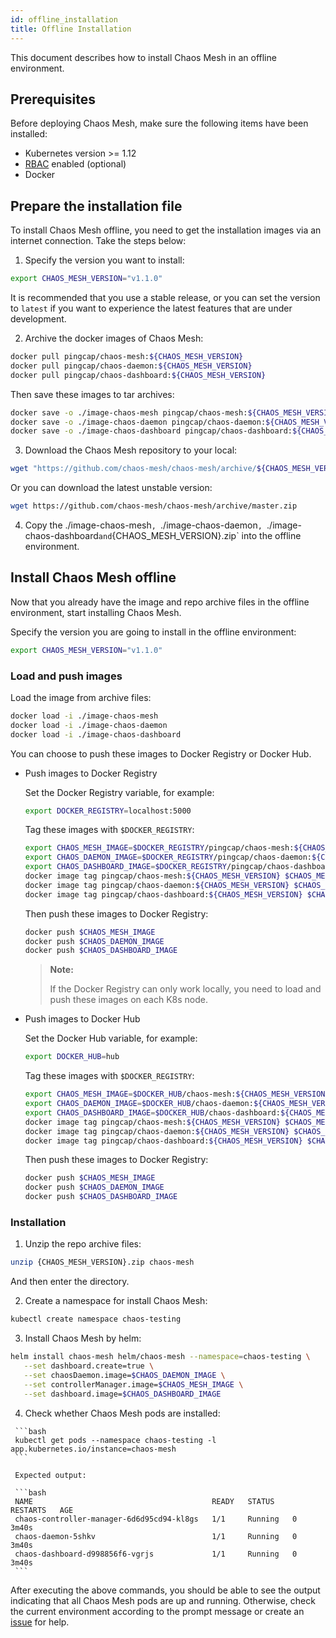 ```yaml
---
id: offline_installation
title: Offline Installation
---
```


This document describes how to install Chaos Mesh in an offline environment. 

## Prerequisites

Before deploying Chaos Mesh, make sure the following items have been installed:

- Kubernetes version >= 1.12
- [RBAC](https://kubernetes.io/docs/admin/authorization/rbac) enabled (optional)
- Docker

## Prepare the installation file

To install Chaos Mesh offline,  you need to get the installation images via an internet connection. Take the steps below:

1. Specify the version you want to install:

```bash
export CHAOS_MESH_VERSION="v1.1.0"
```

It is recommended that you use a stable release, or you can set the version to `latest` if you want to experience the latest features that are under development. 

2. Archive the docker images of Chaos Mesh:


```bash  #pull images of Chaos Mesh
docker pull pingcap/chaos-mesh:${CHAOS_MESH_VERSION}
docker pull pingcap/chaos-daemon:${CHAOS_MESH_VERSION}
docker pull pingcap/chaos-dashboard:${CHAOS_MESH_VERSION}
```

Then save these images to tar archives:

```bash
docker save -o ./image-chaos-mesh pingcap/chaos-mesh:${CHAOS_MESH_VERSION}
docker save -o ./image-chaos-daemon pingcap/chaos-daemon:${CHAOS_MESH_VERSION}
docker save -o ./image-chaos-dashboard pingcap/chaos-dashboard:${CHAOS_MESH_VERSION}
```

3. Download the Chaos Mesh repository to your local:


```bash
wget "https://github.com/chaos-mesh/chaos-mesh/archive/${CHAOS_MESH_VERSION}.zip"
```

Or you can download the latest unstable version:

```bash
wget https://github.com/chaos-mesh/chaos-mesh/archive/master.zip
```

4. Copy the ./image-chaos-mesh`, `./image-chaos-daemon`, `./image-chaos-dashboard` and `{CHAOS_MESH_VERSION}.zip` into the offline environment.


## Install Chaos Mesh offline

Now that you already have the image and repo archive files in the offline environment, start installing Chaos Mesh.

Specify the version you are going to install in the offline environment:
```bash
export CHAOS_MESH_VERSION="v1.1.0"
```

### Load and push images

Load the image from archive files:

```bash
docker load -i ./image-chaos-mesh
docker load -i ./image-chaos-daemon
docker load -i ./image-chaos-dashboard
```

You can choose to push these images to Docker Registry or Docker Hub.

- Push images to Docker Registry

   Set the Docker Registry variable, for example:

   ```bash
   export DOCKER_REGISTRY=localhost:5000
   ```

   Tag these images with `$DOCKER_REGISTRY`:

   ```bash
   export CHAOS_MESH_IMAGE=$DOCKER_REGISTRY/pingcap/chaos-mesh:${CHAOS_MESH_VERSION}
   export CHAOS_DAEMON_IMAGE=$DOCKER_REGISTRY/pingcap/chaos-daemon:${CHAOS_MESH_VERSION}
   export CHAOS_DASHBOARD_IMAGE=$DOCKER_REGISTRY/pingcap/chaos-dashboard:${CHAOS_MESH_VERSION}
   docker image tag pingcap/chaos-mesh:${CHAOS_MESH_VERSION} $CHAOS_MESH_IMAGE
   docker image tag pingcap/chaos-daemon:${CHAOS_MESH_VERSION} $CHAOS_DAEMON_IMAGE
   docker image tag pingcap/chaos-dashboard:${CHAOS_MESH_VERSION} $CHAOS_DASHBOARD_IMAGE
   ```

   Then push these images to Docker Registry:

   ```bash
   docker push $CHAOS_MESH_IMAGE
   docker push $CHAOS_DAEMON_IMAGE
   docker push $CHAOS_DASHBOARD_IMAGE
   ```

   > **Note:**
   >
   > If the Docker Registry can only work locally, you need to load and push these images on each K8s node.

- Push images to Docker Hub

   Set the Docker Hub variable, for example:

   ```bash
   export DOCKER_HUB=hub
   ```

   Tag these images with `$DOCKER_REGISTRY`:

   ```bash
   export CHAOS_MESH_IMAGE=$DOCKER_HUB/chaos-mesh:${CHAOS_MESH_VERSION}
   export CHAOS_DAEMON_IMAGE=$DOCKER_HUB/chaos-daemon:${CHAOS_MESH_VERSION}
   export CHAOS_DASHBOARD_IMAGE=$DOCKER_HUB/chaos-dashboard:${CHAOS_MESH_VERSION}
   docker image tag pingcap/chaos-mesh:${CHAOS_MESH_VERSION} $CHAOS_MESH_IMAGE
   docker image tag pingcap/chaos-daemon:${CHAOS_MESH_VERSION} $CHAOS_DAEMON_IMAGE
   docker image tag pingcap/chaos-dashboard:${CHAOS_MESH_VERSION} $CHAOS_DASHBOARD_IMAGE
   ```

   Then push these images to Docker Registry:

   ```bash
   docker push $CHAOS_MESH_IMAGE
   docker push $CHAOS_DAEMON_IMAGE
   docker push $CHAOS_DASHBOARD_IMAGE
   ```

### Installation

   1. Unzip the repo archive files:

   ```bash
   unzip {CHAOS_MESH_VERSION}.zip chaos-mesh
   ```

   And then enter the directory.

   2. Create a namespace for install Chaos Mesh:

   ```bash
   kubectl create namespace chaos-testing
   ```

   3. Install Chaos Mesh by helm:

   ```bash
   helm install chaos-mesh helm/chaos-mesh --namespace=chaos-testing \
      --set dashboard.create=true \
      --set chaosDaemon.image=$CHAOS_DAEMON_IMAGE \
      --set controllerManager.image=$CHAOS_MESH_IMAGE \
      --set dashboard.image=$CHAOS_DASHBOARD_IMAGE
   ```

   4. Check whether Chaos Mesh pods are installed:

     ```bash
     kubectl get pods --namespace chaos-testing -l app.kubernetes.io/instance=chaos-mesh
     ```

     Expected output:

     ```bash
     NAME                                        READY   STATUS    RESTARTS   AGE
     chaos-controller-manager-6d6d95cd94-kl8gs   1/1     Running   0          3m40s
     chaos-daemon-5shkv                          1/1     Running   0          3m40s
     chaos-dashboard-d998856f6-vgrjs             1/1     Running   0          3m40s
     ```

After executing the above commands, you should be able to see the output indicating that all Chaos Mesh pods are up and running. Otherwise, check the current environment according to the prompt message or create an [issue](https://github.com/chaos-mesh/chaos-mesh/issues) for help.
